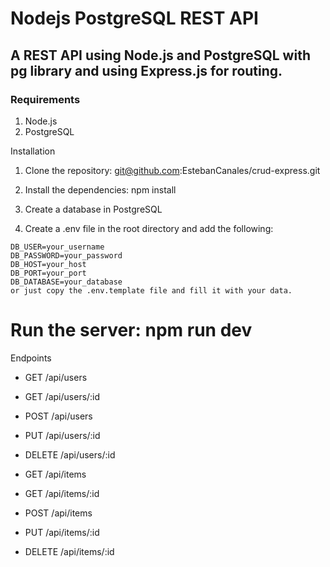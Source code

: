 # Nodejs PostgreSQL REST API
A REST API using Node.js and PostgreSQL with pg library and using Express.js for routing.
---

### Requirements
1. Node.js
2. PostgreSQL

Installation
1. Clone the repository: git@github.com:EstebanCanales/crud-express.git
2. Install the dependencies: npm install
3. Create a database in PostgreSQL

4. Create a .env file in the root directory and add the following:

```
DB_USER=your_username
DB_PASSWORD=your_password
DB_HOST=your_host
DB_PORT=your_port
DB_DATABASE=your_database
or just copy the .env.template file and fill it with your data.
```

# Run the server: npm run dev

Endpoints
- GET /api/users
- GET /api/users/:id
- POST /api/users
- PUT /api/users/:id
- DELETE /api/users/:id

- GET /api/items
- GET /api/items/:id
- POST /api/items
- PUT /api/items/:id
- DELETE /api/items/:id
